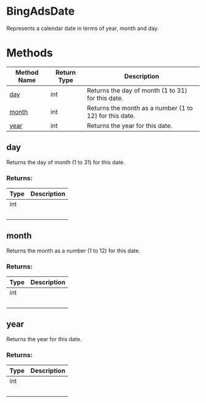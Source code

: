 # BingAdsDate
Represents a calendar date in terms of year, month and day.

# Methods
|Method Name|Return Type|Description|
|-|-|-
[day](#day)|int|Returns the day of month (1 to 31) for this date.<br />
[month](#month)|int|Returns the month as a number (1 to 12) for this date.<br />
[year](#year)|int|Returns the year for this date.<br />

## <a name="day"></a>day
Returns the day of month (1 to 31) for this date.

### Returns:
|Type|Description|
|-|-
int|
&nbsp;|&nbsp;

## <a name="month"></a>month
Returns the month as a number (1 to 12) for this date.

### Returns:
|Type|Description|
|-|-
int|
&nbsp;|&nbsp;

## <a name="year"></a>year
Returns the year for this date.

### Returns:
|Type|Description|
|-|-
int|
&nbsp;|&nbsp;

